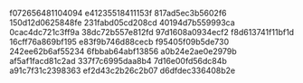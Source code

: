 f072656481104094
e41235518411153f
817ad5ec3b5602f6
150d12d0625848fe
231fabd05cd208cd
40194d7b559993ca
0cac4dc721c3ff9a
38dc72b557e812fd
97d1608a0934ecf2
f8d613741f11bf1d
16cff76a869bf195
e83f9b746d88cecb
f95405f09b5de730
242ee62b6af55234
6fbbab64abf13856
a0b24e2ae0e2979b
af5af1facd81c2ad
337f7c6995daa8b4
7d16e00fd56dc84b
a91c7f31c2398363
ef2d43c2b26c2b07
d6dfdec336408b2e
